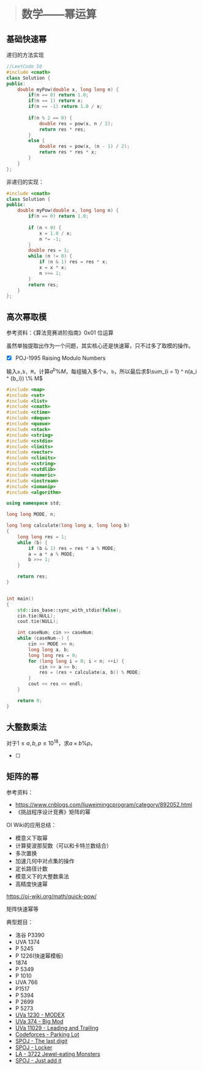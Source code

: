 > # 数学——幂运算

## 基础快速幂

递归的方法实现

```c++
//LeetCode 50
#include <cmath>
class Solution {
public:
    double myPow(double x, long long n) {
        if(n == 0) return 1.0;
        if(n == 1) return x;
        if(n == -1) return 1.0 / x;
        
        if(n % 2 == 0) {
            double res = pow(x, n / 2);
            return res * res;
        }
        else {
            double res = pow(x, (n - 1) / 2);
            return res * res * x;
        }    
    }
};
```

非递归的实现：

```c++
#include <cmath>
class Solution {
public:
    double myPow(double x, long long n) {
        if(n == 0) return 1.0;
        
        if (n < 0) {
            x = 1.0 / x;
            n *= -1;
        }
        double res = 1;
        while (n != 0) {
            if (n & 1) res = res * x;
            x = x * x;
            n >>= 1;
        }
        return res;
    }
};
```

## 高次幂取模

参考资料：《算法竞赛进阶指南》0x01 位运算

虽然单独提取出作为一个问题，其实核心还是快速幂，只不过多了取模的操作。

- [x] POJ-1995 Raising Modulo Numbers

输入`a,b, M`，计算$a^ b \% M$，每组输入多个`a, b`，所以最后求$\sum_{i = 1} ^ n(a_i ^ {b_i}) \% M$

```c++
#include <map>
#include <set>
#include <list>
#include <cmath>
#include <ctime>
#include <deque>
#include <queue>
#include <stack>
#include <string>
#include <cstdio>
#include <limits>
#include <vector>
#include <climits>
#include <cstring>
#include <cstdlib>
#include <numeric>
#include <iostream>
#include <iomanip>
#include <algorithm>

using namespace std;

long long MODE, n;

long long calculate(long long a, long long b)
{
	long long res = 1;
	while (b) {
		if (b & 1) res = res * a % MODE;
		a = a * a % MODE;
		b >>= 1;
	}

	return res;
}


int main()
{
	std::ios_base::sync_with_stdio(false);
	cin.tie(NULL);
	cout.tie(NULL);

	int caseNum; cin >> caseNum;
	while (caseNum--) {
		cin >> MODE >> n;
		long long a, b;
		long long res = 0;
		for (long long i = 0; i < n; ++i) {
			cin >> a >> b;
			res = (res + calculate(a, b)) % MODE;
		} 
		cout << res << endl;
	}

	return 0;
}
```

## 大整数乘法

对于$1 \leq a, b, p \leq 10^{18}$，求$a \times b \% p$。

- [ ] 




## 矩阵的幂

参考资料：
* https://www.cnblogs.com/liuweimingcprogram/category/892052.html
* 《挑战程序设计竞赛》矩阵的幂






OI Wiki的应用总结：

* 模意义下取幂
* 计算斐波那契数（可以和卡特兰数结合）
* 多次置换
* 加速几何中对点集的操作
* 定长路径计数
* 模意义下的大整数乘法
* 高精度快速幂

<https://oi-wiki.org/math/quick-pow/>

矩阵快速幂等

典型题目：

* 洛谷 P3390
* UVA 1374
* P 5245
* P 1226(快速幂模板)
* 1874
* P 5349
* P 1010
* UVA 766
* P1517
* P 5394
* P 2699
* P 5273
* [UVa 1230 - MODEX](http://uva.onlinejudge.org/index.php?option=com_onlinejudge&Itemid=8&category=24&page=show_problem&problem=3671)
* [UVa 374 - Big Mod](http://uva.onlinejudge.org/index.php?option=com_onlinejudge&Itemid=8&category=24&page=show_problem&problem=310)
* [UVa 11029 - Leading and Trailing](https://uva.onlinejudge.org/index.php?option=onlinejudge&page=show_problem&problem=1970)
* [Codeforces - Parking Lot](http://codeforces.com/problemset/problem/630/I)
* [SPOJ - The last digit](http://www.spoj.com/problems/LASTDIG/)
* [SPOJ - Locker](http://www.spoj.com/problems/LOCKER/)
* [LA - 3722 Jewel-eating Monsters](https://icpcarchive.ecs.baylor.edu/index.php?option=com_onlinejudge&Itemid=8&page=show_problem&problem=1723)
* [SPOJ - Just add it](http://www.spoj.com/problems/ZSUM/)

